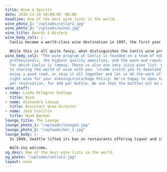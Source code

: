 ```yaml
---
title: Wine & Spirits
date: 2016-11-10 10:09:00 -08:00
headline: One of the best wine lists in the world.
wine_photo_1: "/uploads/cellar2.jpg"
wine_photo_2: "/uploads/wine2.jpg"
wine_title: Awards & History
wine_body_col1: |-
  Canlis became a world-class wine destination in 1997, the first year of its 28 consecutive Wine Spectator Magazine Grand Awards. The restaurant is one of a handful in the world to be trusted with the honor for that length of time. In 2017, our wine program took home the James Beard award for <a href="https://seattle.eater.com/2017/5/2/15517450/james-beard-award-2017-canlis-wine" target="_blank">Outstanding Wine Program</a>. Since then, it has helped train four Master Sommeliers and nine advanced sommeliers. We’ve produced wines with Alois Kracher, Buty, Jean Milan, Hirsch, and Guiborat & Fils. We’ve routinely played hosts to the best winemakers and wineries in the world, like Château Latour, Grace Family, Penfolds, Cayuse, Piero Antinori, Angelo Gaja and Maria López de Heredia.

  While this is all quite fancy, what distinguishes the Canlis wine program and the sommeliers who run it is their singular ability to relate to other people, particularly those who just like to enjoy a bottle with dinner, and then move on.
wine_body_col2: "The wine program at Canlis is founded on a team of educated wine
  professionals, the highest quality amenities, and the warm and reputable service
  for which Canlis is famous. There is also one very juicy wine list. We look forward
  to sharing the world of wine with you. \n\nWe invite you to download the list and
  enjoy a good read, or skip it all together and let us do the work of finding the
  right wine for your evening\n\nCorkage Policy: We're happy to open two 750ml bottles
  per reservation, for $50 per bottle. We ask that the bottles not be on our list. "
wine_staff:
- name: Linda Milagros Violago
  title: Wine
- name: Alexandra Lanoue
  title: Assistant Wine Director
- name: José Castillo
  title: Head Barman
lounge_title: The Lounge
lounge_photo_1: "/uploads/lounge2.jpg"
lounge_photo_2: "/uploads/bar_1.jpg"
lounge_body: |-
  In 1949, Seattle lifted its ban on restaurants offering liquor and issued Canlis the first license to sell.  With a live piano nightly and the best barman in town, a new era of the cocktail was born. Since then, as far as we’re concerned, it’s only gotten better.

  Walk-ins welcome.
og_desc: One of the best wine lists in the world.
og_photo: "/uploads/cellar2.jpg"
layout: wine
---
```


